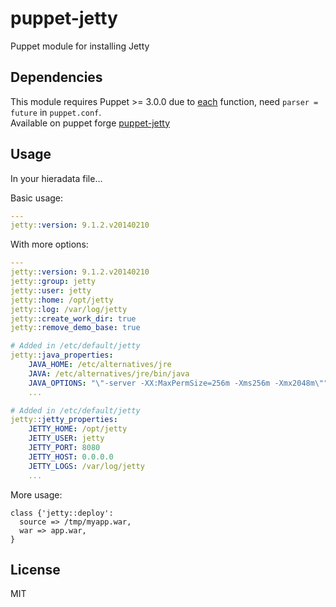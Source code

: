 puppet-jetty
============

Puppet module for installing Jetty

## Dependencies

This module requires Puppet >= 3.0.0 due to [each](http://docs.puppetlabs.com/references/latest/function.html#each) function, need `parser = future` in `puppet.conf`.<br />
Available on puppet forge [puppet-jetty](http://forge.puppetlabs.com/gsick/jetty)

## Usage
In your hieradata file...

Basic usage:
```yaml
---
jetty::version: 9.1.2.v20140210
```

With more options:
```yaml
---
jetty::version: 9.1.2.v20140210
jetty::group: jetty
jetty::user: jetty
jetty::home: /opt/jetty
jetty::log: /var/log/jetty
jetty::create_work_dir: true
jetty::remove_demo_base: true

# Added in /etc/default/jetty
jetty::java_properties:
    JAVA_HOME: /etc/alternatives/jre
    JAVA: /etc/alternatives/jre/bin/java
    JAVA_OPTIONS: "\"-server -XX:MaxPermSize=256m -Xms256m -Xmx2048m\""
    ...

# Added in /etc/default/jetty
jetty::jetty_properties:
    JETTY_HOME: /opt/jetty
    JETTY_USER: jetty 
    JETTY_PORT: 8080
    JETTY_HOST: 0.0.0.0
    JETTY_LOGS: /var/log/jetty
    ...
```

More usage:
```puppet
class {'jetty::deploy':
  source => /tmp/myapp.war,
  war => app.war,
}
```


## License

MIT